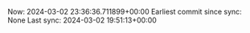 Now: 2024-03-02 23:36:36.711899+00:00 Earliest commit since sync: None Last sync: 2024-03-02 19:51:13+00:00
